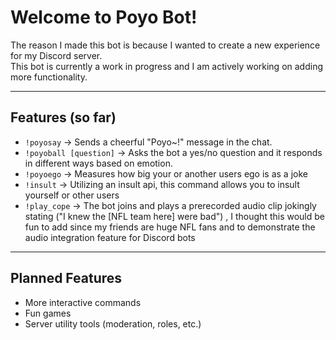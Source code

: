 # Welcome to Poyo Bot! 

The reason I made this bot is because I wanted to create a new experience for my Discord server.  
This bot is currently a work in progress and I am actively working on adding more functionality.  

---

## Features (so far)
- `!poyosay` → Sends a cheerful "Poyo~!" message in the chat.  
- `!poyoball [question]` → Asks the bot a yes/no question and it responds in different ways based on emotion.
- `!poyoego` → Measures how big your or another users ego is as a joke 
- `!insult` → Utilizing an insult api, this command allows you to insult yourself or other users
- `!play_cope` → The bot joins and plays a prerecorded audio clip jokingly stating ("I knew the [NFL team here] were bad") , I thought this would be fun to add since my friends are huge NFL fans and to demonstrate the audio integration feature for Discord bots
---

## Planned Features
- More interactive commands  
- Fun games
- Server utility tools (moderation, roles, etc.)  
